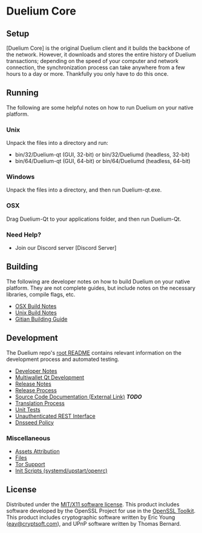 Duelium Core
=====================

Setup
---------------------
[Duelium Core] is the original Duelium client and it builds the backbone of the network. However, it downloads and stores the entire history of Duelium transactions; depending on the speed of your computer and network connection, the synchronization process can take anywhere from a few hours to a day or more. Thankfully you only have to do this once.

Running
---------------------
The following are some helpful notes on how to run Duelium on your native platform.

### Unix

Unpack the files into a directory and run:

- bin/32/Duelium-qt (GUI, 32-bit) or bin/32/Dueliumd (headless, 32-bit)
- bin/64/Duelium-qt (GUI, 64-bit) or bin/64/Dueliumd (headless, 64-bit)

### Windows

Unpack the files into a directory, and then run Duelium-qt.exe.

### OSX

Drag Duelium-Qt to your applications folder, and then run Duelium-Qt.

### Need Help?

* Join our Discord server [Discord Server]

Building
---------------------
The following are developer notes on how to build Duelium on your native platform. They are not complete guides, but include notes on the necessary libraries, compile flags, etc.

- [OSX Build Notes](build-osx.md)
- [Unix Build Notes](build-unix.md)
- [Gitian Building Guide](gitian-building.md)

Development
---------------------
The Duelium repo's [root README](https://github.com/Duelium/Duelium/blob/master/README.md) contains relevant information on the development process and automated testing.

- [Developer Notes](developer-notes.md)
- [Multiwallet Qt Development](multiwallet-qt.md)
- [Release Notes](release-notes.md)
- [Release Process](release-process.md)
- [Source Code Documentation (External Link)](https://dev.visucore.com/bitcoin/doxygen/) ***TODO***
- [Translation Process](translation_process.md)
- [Unit Tests](unit-tests.md)
- [Unauthenticated REST Interface](REST-interface.md)
- [Dnsseed Policy](dnsseed-policy.md)

### Miscellaneous
- [Assets Attribution](assets-attribution.md)
- [Files](files.md)
- [Tor Support](tor.md)
- [Init Scripts (systemd/upstart/openrc)](init.md)

License
---------------------
Distributed under the [MIT/X11 software license](http://www.opensource.org/licenses/mit-license.php).
This product includes software developed by the OpenSSL Project for use in the [OpenSSL Toolkit](https://www.openssl.org/). This product includes
cryptographic software written by Eric Young ([eay@cryptsoft.com](mailto:eay@cryptsoft.com)), and UPnP software written by Thomas Bernard.
